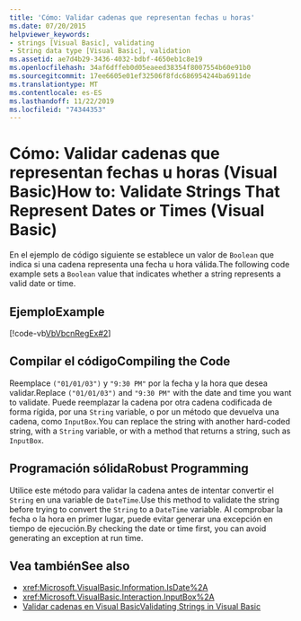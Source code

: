 ```yaml
---
title: 'Cómo: Validar cadenas que representan fechas u horas'
ms.date: 07/20/2015
helpviewer_keywords:
- strings [Visual Basic], validating
- String data type [Visual Basic], validation
ms.assetid: ae7d4b29-3436-4032-bdbf-4650eb1c8e19
ms.openlocfilehash: 34af6dffeb0d05eaeed38354f8007554b60e91b0
ms.sourcegitcommit: 17ee6605e01ef32506f8fdc686954244ba6911de
ms.translationtype: MT
ms.contentlocale: es-ES
ms.lasthandoff: 11/22/2019
ms.locfileid: "74344353"
---
```

# <a name="how-to-validate-strings-that-represent-dates-or-times-visual-basic"></a><span data-ttu-id="665c9-102">Cómo: Validar cadenas que representan fechas u horas (Visual Basic)</span><span class="sxs-lookup"><span data-stu-id="665c9-102">How to: Validate Strings That Represent Dates or Times (Visual Basic)</span></span>
<span data-ttu-id="665c9-103">En el ejemplo de código siguiente se establece un valor de `Boolean` que indica si una cadena representa una fecha u hora válida.</span><span class="sxs-lookup"><span data-stu-id="665c9-103">The following code example sets a `Boolean` value that indicates whether a string represents a valid date or time.</span></span>  
  
## <a name="example"></a><span data-ttu-id="665c9-104">Ejemplo</span><span class="sxs-lookup"><span data-stu-id="665c9-104">Example</span></span>  
 [!code-vb[VbVbcnRegEx#2](~/samples/snippets/visualbasic/VS_Snippets_VBCSharp/VbVbcnRegEx/VB/Class1.vb#2)]  
  
## <a name="compiling-the-code"></a><span data-ttu-id="665c9-105">Compilar el código</span><span class="sxs-lookup"><span data-stu-id="665c9-105">Compiling the Code</span></span>  
 <span data-ttu-id="665c9-106">Reemplace `("01/01/03")` y `"9:30 PM"` por la fecha y la hora que desea validar.</span><span class="sxs-lookup"><span data-stu-id="665c9-106">Replace `("01/01/03")` and `"9:30 PM"` with the date and time you want to validate.</span></span> <span data-ttu-id="665c9-107">Puede reemplazar la cadena por otra cadena codificada de forma rígida, por una `String` variable, o por un método que devuelva una cadena, como `InputBox`.</span><span class="sxs-lookup"><span data-stu-id="665c9-107">You can replace the string with another hard-coded string, with a `String` variable, or with a method that returns a string, such as `InputBox`.</span></span>  
  
## <a name="robust-programming"></a><span data-ttu-id="665c9-108">Programación sólida</span><span class="sxs-lookup"><span data-stu-id="665c9-108">Robust Programming</span></span>  
 <span data-ttu-id="665c9-109">Utilice este método para validar la cadena antes de intentar convertir el `String` en una variable de `DateTime`.</span><span class="sxs-lookup"><span data-stu-id="665c9-109">Use this method to validate the string before trying to convert the `String` to a `DateTime` variable.</span></span> <span data-ttu-id="665c9-110">Al comprobar la fecha o la hora en primer lugar, puede evitar generar una excepción en tiempo de ejecución.</span><span class="sxs-lookup"><span data-stu-id="665c9-110">By checking the date or time first, you can avoid generating an exception at run time.</span></span>  
  
## <a name="see-also"></a><span data-ttu-id="665c9-111">Vea también</span><span class="sxs-lookup"><span data-stu-id="665c9-111">See also</span></span>

- <xref:Microsoft.VisualBasic.Information.IsDate%2A>
- <xref:Microsoft.VisualBasic.Interaction.InputBox%2A>
- [<span data-ttu-id="665c9-112">Validar cadenas en Visual Basic</span><span class="sxs-lookup"><span data-stu-id="665c9-112">Validating Strings in Visual Basic</span></span>](../../../../visual-basic/programming-guide/language-features/strings/validating-strings.md)
